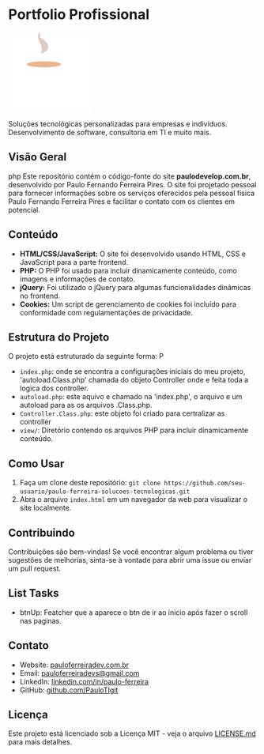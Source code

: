 # Portfolio Profissional

![Logo](/image/icon/logo.png)

Soluções tecnológicas personalizadas para empresas e indivíduos. Desenvolvimento de software, consultoria em TI e muito mais.

## Visão Geral
php
Este repositório contém o código-fonte do site **paulodevelop.com.br**, desenvolvido por Paulo Fernando Ferreira Pires. O site foi projetado pessoal para fornecer informações sobre os serviços oferecidos pela pessoal fisica Paulo Fernando Ferreira Pires e facilitar o contato com os clientes em potencial.

## Conteúdo

- **HTML/CSS/JavaScript:** O site foi desenvolvido usando HTML, CSS e JavaScript para a parte frontend.
- **PHP:** O PHP foi usado para incluir dinamicamente conteúdo, como imagens e informações de contato.
- **jQuery:** Foi utilizado o jQuery para algumas funcionalidades dinâmicas no frontend.
- **Cookies:** Um script de gerenciamento de cookies foi incluído para conformidade com regulamentações de privacidade.

## Estrutura do Projeto

O projeto está estruturado da seguinte forma:
P
- `index.php`: onde se encontra a configurações iniciais do meu projeto, 'autoload.Class.php' chamada do objeto Controller onde e feita toda a logica dos controller.
- `autoload.php`: este aquivo e chamado na 'index.php', o arquivo e um autoload para as os arquivos .Class.php.
- `Controller.Class.php`: este objeto foi criado para certralizar as controller 
- `view/`: Diretório contendo os arquivos PHP para incluir dinamicamente conteúdo.

## Como Usar

1. Faça um clone deste repositório: `git clone https://github.com/seu-usuario/paulo-ferreira-solucoes-tecnologicas.git`
2. Abra o arquivo `index.html` em um navegador da web para visualizar o site localmente.

## Contribuindo

Contribuições são bem-vindas! Se você encontrar algum problema ou tiver sugestões de melhorias, sinta-se à vontade para abrir uma issue ou enviar um pull request.

## List Tasks
 - btnUp: Featcher que a aparece o btn de ir ao inicio após fazer o scroll nas paginas.

## Contato

- Website: [pauloferreiradev.com.br](https://pauloferreiradev.com.br)
- Email: pauloferreiradevs@gmail.com
- LinkedIn: [linkedin.com/in/paulo-ferreira](https://www.linkedin.com/in/paulo-ferreiradevs)
- GitHub: [github.com/PauloTIgit](https://github.com/PauloTIgit)

## Licença

Este projeto está licenciado sob a Licença MIT - veja o arquivo [LICENSE.md](LICENSE.md) para mais detalhes.
